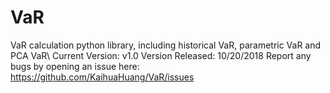 # VaR
VaR calculation python library, including historical VaR, parametric VaR and PCA VaR\\
Current Version: v1.0
Version Released: 10/20/2018
Report any bugs by opening an issue here: https://github.com/KaihuaHuang/VaR/issues


